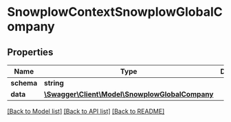 # SnowplowContextSnowplowGlobalCompany

## Properties
Name | Type | Description | Notes
------------ | ------------- | ------------- | -------------
**schema** | **string** |  | [optional] 
**data** | [**\Swagger\Client\Model\SnowplowGlobalCompany**](SnowplowGlobalCompany.md) |  | [optional] 

[[Back to Model list]](../README.md#documentation-for-models) [[Back to API list]](../README.md#documentation-for-api-endpoints) [[Back to README]](../README.md)



